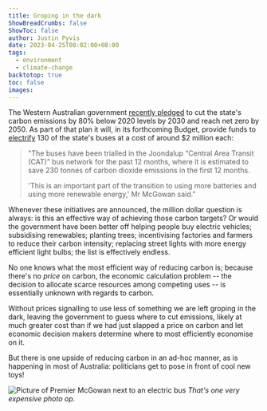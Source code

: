 ```yaml
---
title: Groping in the dark
ShowBreadCrumbs: false
ShowToc: false
author: Justin Pyvis
date: 2023-04-25T08:02:00+08:00
tags:
  - environment
  - climate-change
backtotop: true
toc: false
images:
---
```

The Western Australian government [recently pledged](https://www.mediastatements.wa.gov.au/Pages/McGowan/2023/01/McGowan-Government-to-introduce-climate-change-legislation.aspx) to cut the state's carbon emissions by 80% below 2020 levels by 2030 and reach net zero by 2050. As part of that plan it will, in its forthcoming Budget, provide funds to [electrify](https://thewest.com.au/politics/state-politics/2023-24-state-budget-new-fleet-of-ev-buses-will-cost-taxpayers-2-million-each-wa-premier-reveals-c-10430772) 130 of the state's buses at a cost of around $2 million each:

> "The buses have been trialled in the Joondalup “Central Area Transit (CAT)” bus network for the past 12 months, where it is estimated to save 230 tonnes of carbon dioxide emissions in the first 12 months.
> 
> 'This is an important part of the transition to using more batteries and using more renewable energy,' Mr McGowan said."

Whenever these initiatives are announced, the million dollar question is always: is this an effective way of achieving those carbon targets? Or would the government have been better off helping people buy electric vehicles; subsidising renewables; planting trees; incentivising factories and farmers to reduce their carbon intensity; replacing street lights with more energy efficient light bulbs; the list is effectively endless.

No one knows what the most efficient way of reducing carbon is; because there's no *price* on carbon, the economic calculation problem -- the decision to allocate scarce resources among competing uses -- is essentially unknown with regards to carbon. 

Without prices signalling to use less of something we are left groping in the dark, leaving the government to guess where to cut emissions, likely at much greater cost than if we had just slapped a price on carbon and let economic decision makers determine where to most efficiently economise on it.

But there is one upside of reducing carbon in an ad-hoc manner, as is happening in most of Australia: politicians get to pose in front of cool new toys!

![Picture of Premier McGowan next to an electric bus](/images/mcgowan-electric-bus-apr-23.jpg) *That's one very expensive photo op.*